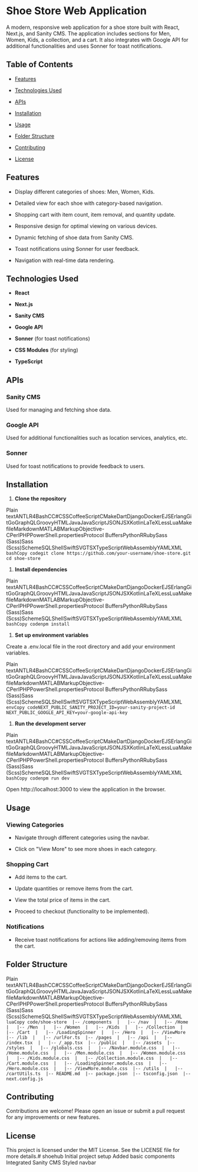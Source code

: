 Shoe Store Web Application
==========================

A modern, responsive web application for a shoe store built with React, Next.js, and Sanity CMS. The application includes sections for Men, Women, Kids, a collection, and a cart. It also integrates with Google API for additional functionalities and uses Sonner for toast notifications.

Table of Contents
-----------------

*   [Features](#features)
    
*   [Technologies Used](#technologies-used)
    
*   [APIs](#apis)
    
*   [Installation](#installation)
    
*   [Usage](#usage)
    
*   [Folder Structure](#folder-structure)
    
*   [Contributing](#contributing)
    
*   [License](#license)
    

Features
--------

*   Display different categories of shoes: Men, Women, Kids.
    
*   Detailed view for each shoe with category-based navigation.
    
*   Shopping cart with item count, item removal, and quantity update.
    
*   Responsive design for optimal viewing on various devices.
    
*   Dynamic fetching of shoe data from Sanity CMS.
    
*   Toast notifications using Sonner for user feedback.
    
*   Navigation with real-time data rendering.
    

Technologies Used
-----------------

*   **React**
    
*   **Next.js**
    
*   **Sanity CMS**
    
*   **Google API**
    
*   **Sonner** (for toast notifications)
    
*   **CSS Modules** (for styling)
    
*   **TypeScript**
    

APIs
----

### Sanity CMS

Used for managing and fetching shoe data.

### Google API

Used for additional functionalities such as location services, analytics, etc.

### Sonner

Used for toast notifications to provide feedback to users.

Installation
------------

1.  **Clone the repository**
    

Plain textANTLR4BashCC#CSSCoffeeScriptCMakeDartDjangoDockerEJSErlangGitGoGraphQLGroovyHTMLJavaJavaScriptJSONJSXKotlinLaTeXLessLuaMakefileMarkdownMATLABMarkupObjective-CPerlPHPPowerShell.propertiesProtocol BuffersPythonRRubySass (Sass)Sass (Scss)SchemeSQLShellSwiftSVGTSXTypeScriptWebAssemblyYAMLXML`   bashCopy codegit clone https://github.com/your-username/shoe-store.git  cd shoe-store   `

1.  **Install dependencies**
    

Plain textANTLR4BashCC#CSSCoffeeScriptCMakeDartDjangoDockerEJSErlangGitGoGraphQLGroovyHTMLJavaJavaScriptJSONJSXKotlinLaTeXLessLuaMakefileMarkdownMATLABMarkupObjective-CPerlPHPPowerShell.propertiesProtocol BuffersPythonRRubySass (Sass)Sass (Scss)SchemeSQLShellSwiftSVGTSXTypeScriptWebAssemblyYAMLXML`   bashCopy codenpm install   `

1.  **Set up environment variables**
    

Create a .env.local file in the root directory and add your environment variables.

Plain textANTLR4BashCC#CSSCoffeeScriptCMakeDartDjangoDockerEJSErlangGitGoGraphQLGroovyHTMLJavaJavaScriptJSONJSXKotlinLaTeXLessLuaMakefileMarkdownMATLABMarkupObjective-CPerlPHPPowerShell.propertiesProtocol BuffersPythonRRubySass (Sass)Sass (Scss)SchemeSQLShellSwiftSVGTSXTypeScriptWebAssemblyYAMLXML`   envCopy codeNEXT_PUBLIC_SANITY_PROJECT_ID=your-sanity-project-id  NEXT_PUBLIC_GOOGLE_API_KEY=your-google-api-key   `

1.  **Run the development server**
    

Plain textANTLR4BashCC#CSSCoffeeScriptCMakeDartDjangoDockerEJSErlangGitGoGraphQLGroovyHTMLJavaJavaScriptJSONJSXKotlinLaTeXLessLuaMakefileMarkdownMATLABMarkupObjective-CPerlPHPPowerShell.propertiesProtocol BuffersPythonRRubySass (Sass)Sass (Scss)SchemeSQLShellSwiftSVGTSXTypeScriptWebAssemblyYAMLXML`   bashCopy codenpm run dev   `

Open http://localhost:3000 to view the application in the browser.

Usage
-----

### Viewing Categories

*   Navigate through different categories using the navbar.
    
*   Click on "View More" to see more shoes in each category.
    

### Shopping Cart

*   Add items to the cart.
    
*   Update quantities or remove items from the cart.
    
*   View the total price of items in the cart.
    
*   Proceed to checkout (functionality to be implemented).
    

### Notifications

*   Receive toast notifications for actions like adding/removing items from the cart.
    

Folder Structure
----------------

Plain textANTLR4BashCC#CSSCoffeeScriptCMakeDartDjangoDockerEJSErlangGitGoGraphQLGroovyHTMLJavaJavaScriptJSONJSXKotlinLaTeXLessLuaMakefileMarkdownMATLABMarkupObjective-CPerlPHPPowerShell.propertiesProtocol BuffersPythonRRubySass (Sass)Sass (Scss)SchemeSQLShellSwiftSVGTSXTypeScriptWebAssemblyYAMLXML`   luaCopy code/shoe-store  |-- /components  |   |-- /nav  |   |-- /Home  |   |-- /Men  |   |-- /Women  |   |-- /Kids  |   |-- /Collection  |   |-- /Cart  |   |-- /LoadingSpinner  |   |-- /Hero  |   |-- /ViewMore  |-- /lib  |   |-- /urlFor.ts  |-- /pages  |   |-- /api  |   |-- /index.tsx  |   |-- /_app.tsx  |-- /public  |   |-- /assets  |-- /styles  |   |-- /globals.css  |   |-- /Navbar.module.css  |   |-- /Home.module.css  |   |-- /Men.module.css  |   |-- /Women.module.css  |   |-- /Kids.module.css  |   |-- /Collection.module.css  |   |-- /Cart.module.css  |   |-- /LoadingSpinner.module.css  |   |-- /Hero.module.css  |   |-- /ViewMore.module.css  |-- /utils  |   |-- /cartUtils.ts  |-- README.md  |-- package.json  |-- tsconfig.json  |-- next.config.js   `

Contributing
------------

Contributions are welcome! Please open an issue or submit a pull request for any improvements or new features.

License
-------

This project is licensed under the MIT License. See the LICENSE file for more details.# shoehub
Initial project setup
Added basic components
Integrated Sanity CMS
Styled navbar
